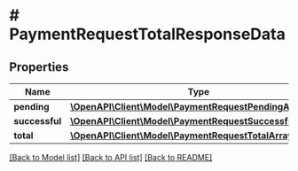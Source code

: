 # # PaymentRequestTotalResponseData

## Properties

Name | Type | Description | Notes
------------ | ------------- | ------------- | -------------
**pending** | [**\OpenAPI\Client\Model\PaymentRequestPendingArray[]**](PaymentRequestPendingArray.md) |  |
**successful** | [**\OpenAPI\Client\Model\PaymentRequestSuccessfulArray[]**](PaymentRequestSuccessfulArray.md) |  |
**total** | [**\OpenAPI\Client\Model\PaymentRequestTotalArray[]**](PaymentRequestTotalArray.md) |  |

[[Back to Model list]](../../README.md#models) [[Back to API list]](../../README.md#endpoints) [[Back to README]](../../README.md)
